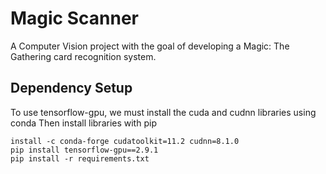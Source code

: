 # Magic Scanner
A Computer Vision project with the goal of developing a Magic: The Gathering card recognition system.


## Dependency Setup
To use tensorflow-gpu, we must install the cuda and cudnn libraries using conda
Then install libraries with pip
```
install -c conda-forge cudatoolkit=11.2 cudnn=8.1.0
pip install tensorflow-gpu==2.9.1
pip install -r requirements.txt
```
